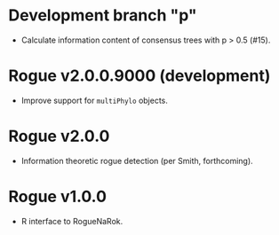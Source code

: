 # Development branch "p"

- Calculate information content of consensus trees with p > 0.5 (#15).

# Rogue v2.0.0.9000 (development)

- Improve support for `multiPhylo` objects.

# Rogue v2.0.0

- Information theoretic rogue detection (per Smith, forthcoming).

# Rogue v1.0.0

 - R interface to RogueNaRok.
